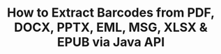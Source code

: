 ---
############################# Static ############################
layout: "auto-gen-gist"
draft: false
path: "parser/java/extract/barcode/pptx/"
otherformats: DOC DOT DOCX DOCM DOTX DOTM TXT ODT OTT RTF PDF XHTML MHTML MD XML EPUB FB2 CHM XLS XLT XLSX XLSM XLSB XLTX XLTM ODS CSV OTS XLA XLAM PPT  PPS POT PPSX PPTM POTX PPSM ODP OTP PST OST EML EMLX MSG ONE 

############################# Head ############################
head_title: "Extract Barcodes from Excel, Word, PDF & Other Document via Java API "
head_description: "GroupDocs.Parser Java API enables software developers to extract Barcodes from PDF, MS Excel, Word, PowerPoint,  Outlook, OneNote & more docs inside Java Apps."

############################# Header ############################
title: "How to Extract Barcodes from PDF, DOCX, PPTX, EML, MSG,  XLSX & EPUB via Java API"
description: "GroupDocs.Parser Java API enables software developers to extract Barcodes from PDF, Word (DOC, DOCX), Excel (XLS, XLSX), PowerPoint( PPT, PPTX), Outlook ( EML, MSG)  & many other documents Page Area."

######################### Download Button #######################
button:
    enable: true

############################# About ############################
about:
    enable: true
    title: "Learn How to Extract Barcodes from Excel, Word, PDF & Other Documents via Java?"
    content: |
       Barcodes image consists of a series of parallel black lines and white spaces of varying widths which can be used to encode information into a visual pattern. It was introduced in the 1970s and is now a universal part of commercial businesses. GroupDocs.Parser for Java is a powerful API that allows software programmers to build applications for parsing different types of documents and extract text, images and barcodes from it. It has included support for some of the most common documents types such as PDF, Emails, Ebooks, Microsoft Office formats: Word (DOC, DOCX), PowerPoint (PPT, PPTX), Excel (XLS, XLSX), Emails (EML, MSG) formats and many more.  The Java API has included support for several important features related to documents parsing and data extraction such as plain text extraction, structured text extraction, extract markdown formatted text,  extracting text from a specific page or page area,  extract barcode from document, extract metadata or images and many more. 

############################# content ############################
steps:
    enable: true
    block:
    - title_left: "How to Extract Barcodes from PPTX Documents via Java"
      content_left: |
       GroupDocs.Parser Java API gives programmers the power to easily extract barcodes from PPTX documents. The following Java code example demonstrates how to extract barcode images inside a PPTX document with minimum effort and cost. 

      title_right: "Extract Barcodes from Docs via Java"
      content_right: |
        * Create an instance of [Parser](https://apireference.groupdocs.com/parser/java/com.groupdocs.parser/Parser) 
        * check if Barcodes extraction is supported 
        * Call [GetBarcodes](https://apireference.groupdocs.com/parser/java/com.groupdocs.parser/Parser#getBarcodes()) method extract all barcodes from the whole document.
        * Iterate over Barcodes in the document
        * Print all barcode and it's value

      gisthash: "bb2393a5db93e1795d41d908ad23e158"
      gistfile: "barcode_extraction_form_documents.java"

    - title_left: "Get Barcodes from PPTX Document's Page via Java"
      content_left: |
       GroupDocs.Parser Java enables software developers to parse and get barcodes from a PPTX documents's page with ease. The following Java code shows how barcode extraction can be achived  from a specific document page inside a PPTX document. 

      title_right: "How to Get Barcode from a File Page"
      content_right: |
        * Create an instance of [Parser](https://apireference.groupdocs.com/parser/java/com.groupdocs.parser/Parser)  
        * Check document for barcodes extraction support
        * Call [GetBarcodes](https://apireference.groupdocs.com/parser/java/com.groupdocs.parser/Parser#getBarcodes(int)) method extract all barcodes from the 2nd page of the document. 
        * Iterate over pages for barcodes
        * Print page number and barcodes value
     
      gisthash: "ff09980eef6df60d5a3272b91b5607cf"
      gistfile: "barcodes_extraction_form_documents_page.java"
      
    - title_left: "How to Extract Barcodes from PPTX Documents Page Area"
      content_left: |
       GroupDocs.Parser Java API fully supports extraction of barcodes from PPTX documents with ease. The following Java code example shows how to perform barcodes extraction from a PPTX document page area.

      title_right: "Extract Barcode from a File Page Area via Java"
      content_right: |
        * Create an instance of [Parser](https://apireference.groupdocs.com/parser/java/com.groupdocs.parser/Parser)   
        * customize Options creation that can be used for barcodes extraction
        * Check document for barcodes extraction support
        * Call [GetBarcodes](https://apireference.groupdocs.com/parser/java/com.groupdocs.parser/Parser#getBarcodes(int)) method extract all barcodes from the 2nd page of the document. 
        * Iterate over Barcodes in the document
        * Print page number and barcodes value
     
      gisthash: "1737589e775a06a6300245cea525dac0"
      gistfile: "barcodes_extraction_from_documents_page_area.java"

    - title_left: "System Requirements"
      content_left: |
        GroupDocs.Parser for Java is supported on all major platforms and operating systems. It can generate documents in Microsoft Word, Excel, PowerPoint, Outlook, OpenOffice & 50+ other formats. For complete system requirements guide, please visit system requirements before executing the code below, please make sure that you have the following prerequisites installed on your system:
        * Operating Systems: Microsoft Windows, Linux, MacOS
        * Java Versions Support: J2SE 7.0 (1.7), J2SE 8.0 (1.8) or above
        * Get the latest version of GroupDocs.Parser Java APIs from GroupDocs [Repository](https://repository.groupdocs.com/webapp/#/artifacts/browse/tree/General/repo/com/groupdocs/groupdocs-parser)
        
      title_right: "Why Use GroupDocs.Parser"
      content_right: |
        * Extract a plain text from any of the supported documents.
        * Table of contents extraction support
        * Extract formatted text, metadata, images, containers, and attachments.
        * Documents parsing via user-defined templates.
        * Search Text using keyword or regular expression. 
        * Structured text extraction support
        * Extract table of contents for some supported document formats.
        * Parse form data from PDF documents.

demos:
    enable: true
        

about_formats:
    enable: true


more_formats:
    enable: true


back_to_top:
    enable: true
---
